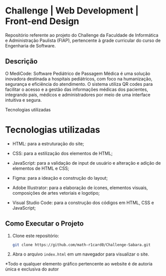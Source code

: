 # Challenge | Web Development | Front-end Design
Repositório referente ao projeto do Challenge da Faculdade de Informática e Administração Paulista (FIAP), pertencente à grade curricular do curso de Engenharia de Software.

## Descrição
O MediCode: Software Pediátrico de Passagem Médica é uma solução inovadora destinada a hospitais pediátricos, com foco na humanização, segurança e eficiência do atendimento. O sistema utiliza QR codes para facilitar o acesso e a gestão das informações médicas dos pacientes, integrando pais, médicos e administradores por meio de uma interface intuitiva e segura.


Tecnologias utilizadas

# Tecnologias utilizadas

- HTML: para a estruturação do site;

- CSS: para a estilização dos elementos de HTML;

- JavaScript: para a validação de input de usuário e alteração e adição de elementos de HTML e CSS;

- Figma: para a ideação e construção do layout;

- Adobe Illustrator: para a elaboração de ícones, elementos visuais, composições de artes vetoriais e logotipo;  

- Visual Studio Code: para a construção dos códigos em HTML, CSS e JavaScript;


## Como Executar o Projeto
1. Clone este repositório:
   ```bash
   git clone https://github.com/math-r1card0/Challenge-Sabara.git
   ```
2. Abra o arquivo `index.html` em um navegador para visualizar o site.

*Todo e qualquer elemento gráfico pertencente ao website é de autoria única e exclusiva do autor
